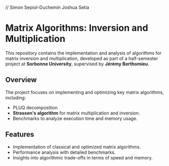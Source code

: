 // Simon Sepiol-Duchemin Joshua Setia

# Matrix Algorithms: Inversion and Multiplication

This repository contains the implementation and analysis of algorithms for matrix inversion and multiplication, developed as part of a half-semester project at **Sorbonne University**, supervised by **Jérémy Berthomieu**.

## Overview

The project focuses on implementing and optimizing key matrix algorithms, including:
- PLUQ decomposition
- **Strassen's algorithm** for matrix multiplication and inversion.
- Benchmarks to analyze execution time and memory usage.

## Features
- Implementation of classical and optimized matrix algorithms.
- Performance analysis with detailed benchmarks.
- Insights into algorithmic trade-offs in terms of speed and memory.
